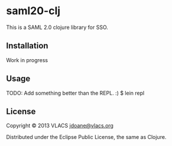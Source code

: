 # saml20-clj

This is a SAML 2.0 clojure library for SSO.

## Installation

Work in progress

## Usage

TODO: Add something better than the REPL. :)
    $ lein repl

## License

Copyright © 2013 VLACS <jdoane@vlacs.org>

Distributed under the Eclipse Public License, the same as Clojure.
